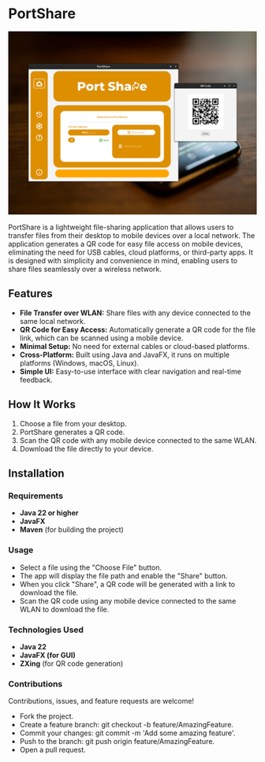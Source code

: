 # PortShare
![Home Screen](./PortShare.png)

PortShare is a lightweight file-sharing application that allows users to transfer files from their desktop to mobile devices over a local network. The application generates a QR code for easy file access on mobile devices, eliminating the need for USB cables, cloud platforms, or third-party apps. It is designed with simplicity and convenience in mind, enabling users to share files seamlessly over a wireless network.

## Features

- **File Transfer over WLAN:** Share files with any device connected to the same local network.
- **QR Code for Easy Access:** Automatically generate a QR code for the file link, which can be scanned using a mobile device.
- **Minimal Setup:** No need for external cables or cloud-based platforms.
- **Cross-Platform:** Built using Java and JavaFX, it runs on multiple platforms (Windows, macOS, Linux).
- **Simple UI:** Easy-to-use interface with clear navigation and real-time feedback.
  
## How It Works

1. Choose a file from your desktop.
2. PortShare generates a QR code.
3. Scan the QR code with any mobile device connected to the same WLAN.
4. Download the file directly to your device.


## Installation

### Requirements

- **Java 22 or higher**
- **JavaFX**
- **Maven** (for building the project)

### Usage
- Select a file using the "Choose File" button.
- The app will display the file path and enable the "Share" button.
- When you click "Share", a QR code will be generated with a link to download the file.
- Scan the QR code using any mobile device connected to the same WLAN to download the file.

### Technologies Used
- **Java 22**
- **JavaFX (for GUI)**
- **ZXing** (for QR code generation)

### Contributions
Contributions, issues, and feature requests are welcome!

- Fork the project.
- Create a feature branch: git checkout -b feature/AmazingFeature.
- Commit your changes: git commit -m 'Add some amazing feature'.
- Push to the branch: git push origin feature/AmazingFeature.
- Open a pull request.
